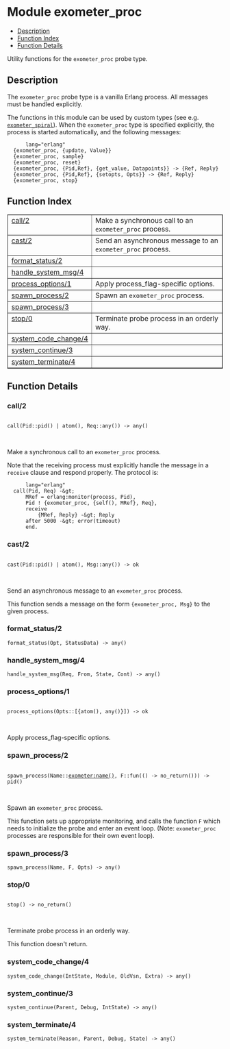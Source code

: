 

# Module exometer_proc #
* [Description](#description)
* [Function Index](#index)
* [Function Details](#functions)


Utility functions for the `exometer_proc` probe type.

<a name="description"></a>

## Description ##



The `exometer_proc` probe type is a vanilla Erlang process. All messages
must be handled explicitly.


The functions in this module can be used by custom types
(see e.g. [`exometer_spiral`](exometer_spiral.md)). When the `exometer_proc` type is
specified explicitly, the process is started automatically, and the
following messages:

```
      lang="erlang"
  {exometer_proc, {update, Value}}
  {exometer_proc, sample}
  {exometer_proc, reset}
  {exometer_proc, {Pid,Ref}, {get_value, Datapoints}} -> {Ref, Reply}
  {exometer_proc, {Pid,Ref}, {setopts, Opts}} -> {Ref, Reply}
  {exometer_proc, stop}
```
<a name="index"></a>

## Function Index ##


<table width="100%" border="1" cellspacing="0" cellpadding="2" summary="function index"><tr><td valign="top"><a href="#call-2">call/2</a></td><td>Make a synchronous call to an <code>exometer_proc</code> process.</td></tr><tr><td valign="top"><a href="#cast-2">cast/2</a></td><td>Send an asynchronous message to an <code>exometer_proc</code> process.</td></tr><tr><td valign="top"><a href="#format_status-2">format_status/2</a></td><td></td></tr><tr><td valign="top"><a href="#handle_system_msg-4">handle_system_msg/4</a></td><td></td></tr><tr><td valign="top"><a href="#process_options-1">process_options/1</a></td><td>Apply process_flag-specific options.</td></tr><tr><td valign="top"><a href="#spawn_process-2">spawn_process/2</a></td><td>Spawn an <code>exometer_proc</code> process.</td></tr><tr><td valign="top"><a href="#spawn_process-3">spawn_process/3</a></td><td></td></tr><tr><td valign="top"><a href="#stop-0">stop/0</a></td><td>Terminate probe process in an orderly way.</td></tr><tr><td valign="top"><a href="#system_code_change-4">system_code_change/4</a></td><td></td></tr><tr><td valign="top"><a href="#system_continue-3">system_continue/3</a></td><td></td></tr><tr><td valign="top"><a href="#system_terminate-4">system_terminate/4</a></td><td></td></tr></table>


<a name="functions"></a>

## Function Details ##

<a name="call-2"></a>

### call/2 ###


<pre><code>
call(Pid::pid() | atom(), Req::any()) -&gt; any()
</code></pre>
<br />


Make a synchronous call to an `exometer_proc` process.


Note that the receiving process must explicitly handle the message in a
`receive` clause and respond properly. The protocol is:

```
      lang="erlang"
  call(Pid, Req) -&gt;
      MRef = erlang:monitor(process, Pid),
      Pid ! {exometer_proc, {self(), MRef}, Req},
      receive
          {MRef, Reply} -&gt; Reply
      after 5000 -&gt; error(timeout)
      end.
```

<a name="cast-2"></a>

### cast/2 ###


<pre><code>
cast(Pid::pid() | atom(), Msg::any()) -&gt; ok
</code></pre>
<br />


Send an asynchronous message to an `exometer_proc` process.


This function sends a message on the form `{exometer_proc, Msg}` to the
given process.
<a name="format_status-2"></a>

### format_status/2 ###

`format_status(Opt, StatusData) -> any()`


<a name="handle_system_msg-4"></a>

### handle_system_msg/4 ###

`handle_system_msg(Req, From, State, Cont) -> any()`


<a name="process_options-1"></a>

### process_options/1 ###


<pre><code>
process_options(Opts::[{atom(), any()}]) -&gt; ok
</code></pre>
<br />

Apply process_flag-specific options.
<a name="spawn_process-2"></a>

### spawn_process/2 ###


<pre><code>
spawn_process(Name::<a href="exometer.md#type-name">exometer:name()</a>, F::fun(() -&gt; no_return())) -&gt; pid()
</code></pre>
<br />


Spawn an `exometer_proc` process.


This function sets up appropriate monitoring, and calls the function `F`
which needs to initialize the probe and enter an event loop.
(Note: `exometer_proc` processes are responsible for their own event loop).
<a name="spawn_process-3"></a>

### spawn_process/3 ###

`spawn_process(Name, F, Opts) -> any()`


<a name="stop-0"></a>

### stop/0 ###


<pre><code>
stop() -&gt; no_return()
</code></pre>
<br />


Terminate probe process in an orderly way.


This function doesn't return.
<a name="system_code_change-4"></a>

### system_code_change/4 ###

`system_code_change(IntState, Module, OldVsn, Extra) -> any()`


<a name="system_continue-3"></a>

### system_continue/3 ###

`system_continue(Parent, Debug, IntState) -> any()`


<a name="system_terminate-4"></a>

### system_terminate/4 ###

`system_terminate(Reason, Parent, Debug, State) -> any()`


